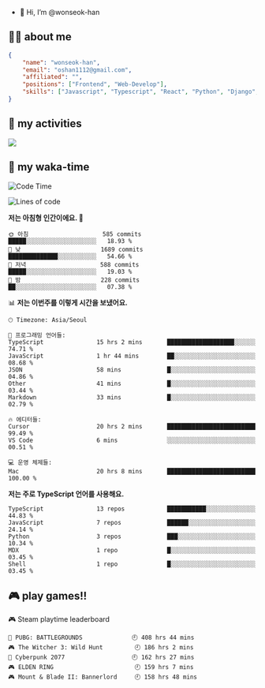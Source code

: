 - 👋 Hi, I’m @wonseok-han

## 🤷‍♂️ about me
```json
{
    "name": "wonseok-han",
    "email": "oshan1112@gmail.com",
    "affiliated": "",
    "positions": ["Frontend", "Web-Develop"],
    "skills": ["Javascript", "Typescript", "React", "Python", "Django", "SQL", "Docker", "Git"]
}
```

## 🤔 my activities

<!-- ![](https://github-readme-stats.vercel.app/api?username=wonseok-han&show_icons=true&theme=dracula&include_all_commits=true&custom_title=wonseok-han%27s%20Github%20Stats) -->

![](http://github-profile-summary-cards.vercel.app/api/cards/profile-details?username=wonseok-han&theme=dracula)

## 📃 my waka-time

<!--START_SECTION:waka-->
![Code Time](http://img.shields.io/badge/Code%20Time-2%2C707%20hrs%2025%20mins-blue)

![Lines of code](https://img.shields.io/badge/%EC%A0%80%EB%8A%94%20%EC%97%AC%ED%83%9C%EA%B9%8C%EC%A7%80%20-19.5%20million%20%EC%A4%84%EC%9D%98%20%EC%BD%94%EB%93%9C%EB%A5%BC%20%EC%9E%91%EC%84%B1%ED%96%88%EC%96%B4%EC%9A%94.-blue)

**저는 아침형 인간이에요. 🐤** 

```text
🌞 아침                     585 commits         █████░░░░░░░░░░░░░░░░░░░░   18.93 % 
🌆 낮　                     1689 commits        ██████████████░░░░░░░░░░░   54.66 % 
🌃 저녁                     588 commits         █████░░░░░░░░░░░░░░░░░░░░   19.03 % 
🌙 밤　                     228 commits         ██░░░░░░░░░░░░░░░░░░░░░░░   07.38 % 
```


📊 **저는 이번주를 이렇게 시간을 보냈어요.** 

```text
🕑︎ Timezone: Asia/Seoul

💬 프로그래밍 언어들: 
TypeScript               15 hrs 2 mins       ███████████████████░░░░░░   74.71 % 
JavaScript               1 hr 44 mins        ██░░░░░░░░░░░░░░░░░░░░░░░   08.68 % 
JSON                     58 mins             █░░░░░░░░░░░░░░░░░░░░░░░░   04.86 % 
Other                    41 mins             █░░░░░░░░░░░░░░░░░░░░░░░░   03.44 % 
Markdown                 33 mins             █░░░░░░░░░░░░░░░░░░░░░░░░   02.79 % 

🔥 에디터들: 
Cursor                   20 hrs 2 mins       █████████████████████████   99.49 % 
VS Code                  6 mins              ░░░░░░░░░░░░░░░░░░░░░░░░░   00.51 % 

💻 운영 체제들: 
Mac                      20 hrs 8 mins       █████████████████████████   100.00 % 
```

**저는 주로 TypeScript 언어를 사용해요.** 

```text
TypeScript               13 repos            ███████████░░░░░░░░░░░░░░   44.83 % 
JavaScript               7 repos             ██████░░░░░░░░░░░░░░░░░░░   24.14 % 
Python                   3 repos             ███░░░░░░░░░░░░░░░░░░░░░░   10.34 % 
MDX                      1 repo              █░░░░░░░░░░░░░░░░░░░░░░░░   03.45 % 
Shell                    1 repo              █░░░░░░░░░░░░░░░░░░░░░░░░   03.45 % 
```




<!--END_SECTION:waka-->

## 🎮 play games!!

<!-- steam-box start -->
🎮 Steam playtime leaderboard
```text
🍳 PUBG: BATTLEGROUNDS              🕘 408 hrs 44 mins
🎮 The Witcher 3: Wild Hunt         🕘 186 hrs 2 mins
🦾 Cyberpunk 2077                   🕘 162 hrs 27 mins
🎮 ELDEN RING                       🕘 159 hrs 7 mins
🎮 Mount & Blade II: Bannerlord     🕘 158 hrs 48 mins
```
<!-- Powered by https://github.com/YouEclipse/steam-box . -->
<!-- steam-box end -->
